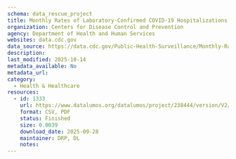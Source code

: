 ```yaml
---
schema: data_rescue_project 
title: Monthly Rates of Laboratory-Confirmed COVID-19 Hospitalizations from the COVID-NET Surveillance System
organization: Centers for Disease Control and Prevention
agency: Department of Health and Human Services
websites: data.cdc.gov
data_source: https://data.cdc.gov/Public-Health-Surveillance/Monthly-Rates-of-Laboratory-Confirmed-COVID-19-Hos/cf5u-bm9w/about_data
description: 
last_modified: 2025-10-14
metadata_available: No
metadata_url: 
category:
  - Health & Healthcare 
resources:
  - id: 1333
    url: https://www.datalumos.org/datalumos/project/238444/version/V2/view
    format: CSV, PDF
    status: Finished
    size: 0.0039
    download_date: 2025-09-28
    maintainer: DRP, DL
    notes: 
---
```

